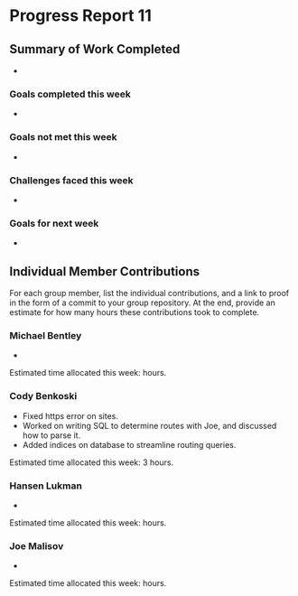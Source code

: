 # Progress Report 11

## Summary of Work Completed
- 

### Goals completed this week
- 

### Goals not met this week
- 

### Challenges faced this week
- 


### Goals for next week
- 

## Individual Member Contributions

For each group member, list the individual contributions, and a link to proof in the form of a commit to your group repository. At the end, provide an estimate for how many hours these contributions took to complete.

### Michael Bentley
- 

Estimated time allocated this week: hours.

### Cody Benkoski
- Fixed https error on sites.
- Worked on writing SQL to determine routes with Joe, and discussed how to parse it.
- Added indices on database to streamline routing queries.

Estimated time allocated this week: 3 hours.

### Hansen Lukman
- 

Estimated time allocated this week: hours.

### Joe Malisov
- 
Estimated time allocated this week: hours.

